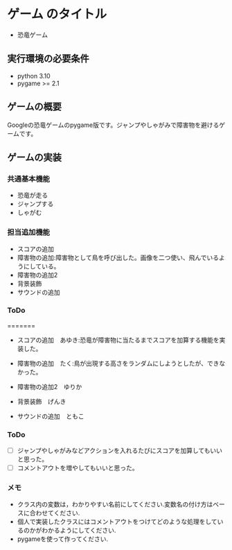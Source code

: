 # ゲーム のタイトル

* 恐竜ゲーム

## 実行環境の必要条件

* python 3.10
* pygame >= 2.1

## ゲームの概要

Googleの恐竜ゲームのpygame版です。ジャンプやしゃがみで障害物を避けるゲームです。

## ゲームの実装

### 共通基本機能

* 恐竜が走る
* ジャンプする
* しゃがむ

### 担当追加機能

* スコアの追加
* 障害物の追加:障害物として鳥を呼び出した。画像を二つ使い、飛んでいるようにしている。　
* 障害物の追加2
* 背景装飾
* サウンドの追加

### ToDo
=======
* スコアの追加　あゆき:恐竜が障害物に当たるまでスコアを加算する機能を実装した。
* 障害物の追加　たく:鳥が出現する高さをランダムにしようとしたが、できなかった。

* 障害物の追加2　ゆりか
* 背景装飾　げんき
* サウンドの追加　ともこ

### ToDo

* [ ] ジャンプやしゃがみなどアクションを入れるたびにスコアを加算してもいいと思った。
* [ ] コメントアウトを増やしてもいいと思った。

### メモ

* クラス内の変数は，わかりやすい名前にしてください.変数名の付け方はベースに合わせてください.
* 個人で実装したクラスにはコメントアウトをつけてどのような処理をしているのかがわかるようにしてください.
* pygameを使って作ってください.
